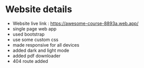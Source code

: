 # Website details 

* Website live link : https://awesome-course-8893a.web.app/
* single page web app
* used bootstrap
* use some custom css
* made responsive for all devices
* added dark and light mode
* added pdf downloader
* 404 route added
